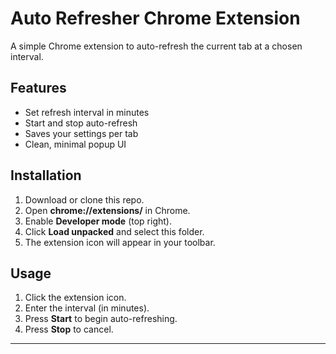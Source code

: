 # Auto Refresher Chrome Extension

A simple Chrome extension to auto-refresh the current tab at a chosen interval.

## Features
- Set refresh interval in minutes
- Start and stop auto-refresh
- Saves your settings per tab
- Clean, minimal popup UI

## Installation
1. Download or clone this repo.
2. Open **chrome://extensions/** in Chrome.
3. Enable **Developer mode** (top right).
4. Click **Load unpacked** and select this folder.
5. The extension icon will appear in your toolbar.

## Usage
1. Click the extension icon.
2. Enter the interval (in minutes).
3. Press **Start** to begin auto-refreshing.
4. Press **Stop** to cancel.

---
